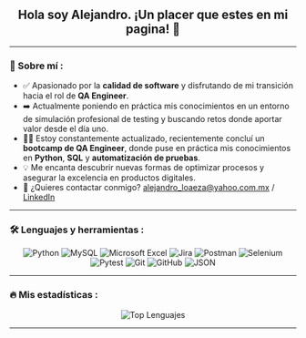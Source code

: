 <h2 align="center">Hola soy Alejandro. ¡Un placer que estes en mi pagina! 👋</h2>

---

### 📝 Sobre mí :

* ✅ Apasionado por la **calidad de software** y disfrutando de mi transición hacia el rol de **QA Engineer**.
* ➡️ Actualmente poniendo en práctica mis conocimientos en un entorno de simulación profesional de testing y buscando retos donde aportar valor desde el día uno.
* 👨‍💻 Estoy constantemente actualizado, recientemente concluí un **bootcamp de QA Engineer**, donde puse en práctica mis conocimientos en **Python**, **SQL** y **automatización de pruebas**.
* 💡 Me encanta descubrir nuevas formas de optimizar procesos y asegurar la excelencia en productos digitales.
* 📧 ¿Quieres contactar conmigo? [alejandro_loaeza@yahoo.com.mx](mailto:alejandro_loaeza@yahoo.com.mx) / [LinkedIn](www.linkedin.com/in/alejandro-florencio-loaeza)

---

### 🛠️ Lenguajes y herramientas :

<p align="center">
  <img src="https://img.shields.io/badge/Python-3776AB?style=for-the-badge&logo=python&logoColor=white" alt="Python">
  <img src="https://img.shields.io/badge/MySQL-4479A1?style=for-the-badge&logo=mysql&logoColor=white" alt="MySQL">
  <img src="https://img.shields.io/badge/Microsoft_Excel-217346?style=for-the-badge&logo=microsoft-excel&logoColor=white" alt="Microsoft Excel">
  <img src="https://img.shields.io/badge/Jira-0052CC?style=for-the-badge&logo=jira&logoColor=white" alt="Jira">
  <img src="https://img.shields.io/badge/Postman-FF6C37?style=for-the-badge&logo=postman&logoColor=white" alt="Postman">
  <img src="https://img.shields.io/badge/Selenium-43B02A?style=for-the-badge&logo=selenium&logoColor=white" alt="Selenium">
  <img src="https://img.shields.io/badge/Pytest-0A66C2?style=for-the-badge&logo=pytest&logoColor=white" alt="Pytest">
  <img src="https://img.shields.io/badge/Git-F05032?style=for-the-badge&logo=git&logoColor=white" alt="Git">
  <img src="https://img.shields.io/badge/GitHub-181717?style=for-the-badge&logo=github&logoColor=white" alt="GitHub">
  <img src="https://img.icons8.com/color/48/000000/json.png" alt="JSON">
</p>

---

### 🔥 Mis estadísticas :

<p align="center">
  <img src="https://github-readme-stats.vercel.app/api/top-langs/?username=alehanno&layout=compact&hide_title=true&hide_border=true&card_width=320&theme=transparent" alt="Top Lenguajes">
</p>

</p>

---
